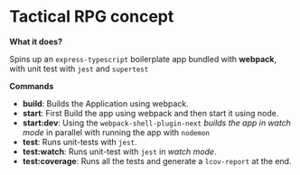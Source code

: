 # Tactical RPG concept

**What it does?**

Spins up an `express-typescript` boilerplate app bundled with **webpack**, with unit test with `jest` and `supertest`

**Commands**

- **build**: Builds the Application using webpack.
- **start**: First Build the app using webpack and then start it using node.
- **start:dev**: Using the `webpack-shell-plugin-next` _builds the app in watch mode_ in parallel with running the app with `nodemon`
- **test**: Runs unit-tests with `jest`.
- **test:watch**: Runs unit-test with `jest` in _watch mode_.
- **test:coverage**: Runs all the tests and generate a `lcov-report` at the end.
